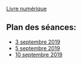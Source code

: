 [Livre numérique](https://fr.calameo.com/read/000596729923535cd3427)

## Plan des séances:

* [3 septembre 2019](https://edisondelorgues.github.io/Math/190903)
* [5 septembre 2019](https://edisondelorgues.github.io/Math/190905)
* [10 septembre 2019](https://edisondelorgues.github.io/Math/190910)



